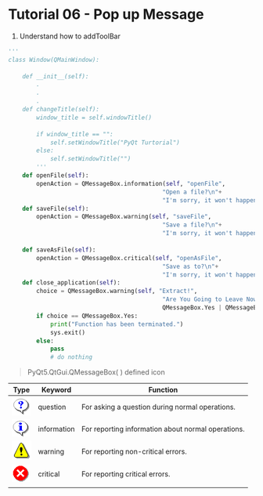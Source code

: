 # Tutorial 06 -  Pop up Message

1. Understand how to addToolBar
```python
'''
class Window(QMainWindow):

    def __init__(self):
        .
        .
        .
    def changeTitle(self):
        window_title = self.windowTitle()

        if window_title == "":
            self.setWindowTitle("PyQt Turtorial")
        else:
            self.setWindowTitle("")
        '''
    def openFile(self):
        openAction = QMessageBox.information(self, "openFile",
                                            "Open a file?\n"+
                                            "I'm sorry, it won't happen right now.")
    def saveFile(self):
        openAction = QMessageBox.warning(self, "saveFile",
                                            "Save a file?\n"+
                                            "I'm sorry, it won't happen right now.")

    def saveAsFile(self):
        openAction = QMessageBox.critical(self, "openAsFile",
                                            "Save as to?\n"+
                                            "I'm sorry, it won't happen right now.")
    def close_application(self):
        choice = QMessageBox.warning(self, "Extract!",
                                            "Are You Going to Leave Now?",
                                            QMessageBox.Yes | QMessageBox.No)
        if choice == QMessageBox.Yes:
            print("Function has been terminated.")
            sys.exit()
        else:
            pass
            # do nothing
```
>PyQt5.QtGui.QMessageBox( ) defined icon  

|         Type        |   Keyword   |                      Function                      |
|---------------------|-------------|----------------------------------------------------|
| ![quest](quest.png) | question    | For asking a question during normal operations.    |
| ![info](info.png)   | information | For reporting information about normal operations. |
| ![warn](warn.png)   | warning     | For reporting non-critical errors.                 |
| ![crit](crit.png)   | critical    | For reporting critical errors.                     |
|                     |             |                                                    |
